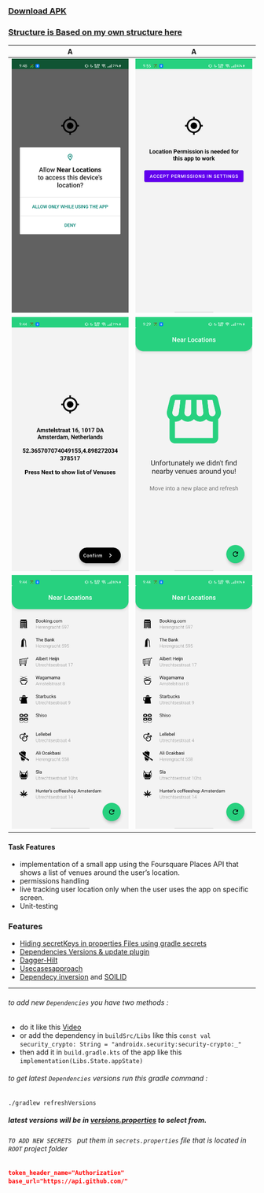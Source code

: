 
### [Download APK](https://drive.google.com/file/d/1I6MMBrUmwhG-avq5Km_WfQWnGaZdz5pD/view?usp=sharing)
### [Structure is Based on my own structure here](https://github.com/EsmaeelNabil/refresh-starter-template/tree/hilt)


A            |  A
:-------------------------:|:-------------------------:
![](./art/permissions-screen.png)  |  ![](./art/permissions-screen2.png)
![](./art/location-screen.png)  |  ![](./art/empty-screen.png)
![](./art/list-screen.png)  |  ![](./art/list-screen.png)

#### Task Features
- implementation of a small app using the Foursquare Places API that shows a list of venues around the user’s location.
- permissions handling
- live tracking user location only when the user uses the app on specific screen.
- Unit-testing  


### Features
* [Hiding secretKeys in properties Files using gradle secrets](https://github.com/google/secrets-gradle-plugin)
* [Dependencies Versions & update plugin](https://jmfayard.github.io/refreshVersions/)
* [Dagger-Hilt](https://dagger.dev/hilt/gradle-setup)
* [Usecasesapproach](https://proandroiddev.com/why-you-need-use-cases-interactors-142e8a6fe576)
* [Dependecy inversion](https://medium.com/@kedren.villena/simplifying-dependency-inversion-principle-dip-59228122649a)
 and [SOILID](https://medium.com/backticks-tildes/the-s-o-l-i-d-principles-in-pictures-b34ce2f1e898) 


---
###### to add new `Dependencies` you have two methods :
- do it like this [Video](https://youtu.be/VhYERonB8co)
- or add the dependency in `buildSrc/Libs` like this
```const val security_crypto: String = "androidx.security:security-crypto:_"```
- then add it in `build.gradle.kts` of the app  like this
```implementation(Libs.State.appState)```
###### to get latest `Dependencies` versions run this gradle command :
```
./gradlew refreshVersions
```
##### latest versions will be in [versions.properties]() to select from.

###### `TO ADD NEW SECRETS ` put them in `secrets.properties` file that is located in `ROOT` project folder

``` json
token_header_name="Authorization"
base_url="https://api.github.com/"
```

























